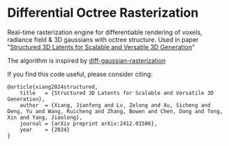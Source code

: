 # Differential Octree Rasterization

Real-time rasterization engine for differentiable rendering of voxels, radiance field & 3D gaussians with octree structure. Used in paper "[Structured 3D Latents for Scalable and Versatile 3D Generation](https://arxiv.org/abs/2412.01506)"

The algorithm is inspired by [diff-gaussian-rasterization](https://github.com/graphdeco-inria/diff-gaussian-rasterization)

If you find this code useful, please consider citing:

```
@article{xiang2024structured,
    title   = {Structured 3D Latents for Scalable and Versatile 3D Generation},
    author  = {Xiang, Jianfeng and Lv, Zelong and Xu, Sicheng and Deng, Yu and Wang, Ruicheng and Zhang, Bowen and Chen, Dong and Tong, Xin and Yang, Jiaolong},
    journal = {arXiv preprint arXiv:2412.01506},
    year    = {2024}
}
```